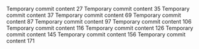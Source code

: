 Temporary commit content 27
Temporary commit content 35
Temporary commit content 37
Temporary commit content 69
Temporary commit content 87
Temporary commit content 97
Temporary commit content 106
Temporary commit content 116
Temporary commit content 126
Temporary commit content 145
Temporary commit content 156
Temporary commit content 171
